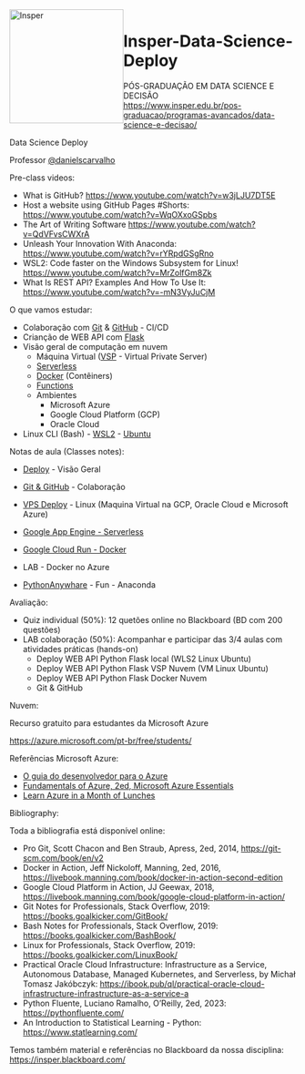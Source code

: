 <img src="https://www.insper.edu.br/wp-content/themes/insper/dist/image/logo.png?raw=true" alt="Insper" width="200px" style="float:left; ">
 
# Insper-Data-Science-Deploy

PÓS-GRADUAÇÃO EM DATA SCIENCE E DECISÃO<br>
https://www.insper.edu.br/pos-graduacao/programas-avancados/data-science-e-decisao/

Data Science Deploy

Professor [@danielscarvalho](https://twitter.com/danielscarvalho)

Pre-class videos:

- What is GitHub? https://www.youtube.com/watch?v=w3jLJU7DT5E
- Host a website using GitHub Pages #Shorts: https://www.youtube.com/watch?v=WqOXxoGSpbs
- The Art of Writing Software https://www.youtube.com/watch?v=QdVFvsCWXrA
- Unleash Your Innovation With Anaconda: https://www.youtube.com/watch?v=rYRpdGSgRno
- WSL2: Code faster on the Windows Subsystem for Linux! https://www.youtube.com/watch?v=MrZolfGm8Zk
- What Is REST API? Examples And How To Use It: https://www.youtube.com/watch?v=-mN3VyJuCjM

O que vamos estudar:

- Colaboração com [Git](https://git-scm.com/) & [GitHub](https://github.com/) - CI/CD
- Crianção de WEB API com [Flask](https://flask.palletsprojects.com/)
- Visão geral de computação em nuvem
  - Máquina Virtual ([VSP](https://learn.microsoft.com/en-us/azure/virtual-machines/linux/quick-create-portal?tabs=ubuntu) - Virtual Private Server)
  - [Serverless](https://cloud.google.com/run/docs/quickstarts/build-and-deploy/deploy-python-service?hl=pt-br)
  - [Docker](https://www.docker.com/) (Contêiners)
  - [Functions](https://cloud.google.com/functions?hl=pt_br) 
  - Ambientes
      - Microsoft Azure
      - Google Cloud Platform (GCP)
      - Oracle Cloud
- Linux CLI (Bash) - [WSL2](https://learn.microsoft.com/pt-br/windows/wsl/install) - [Ubuntu](https://ubuntu.com/download)

Notas de aula (Classes notes):

- [Deploy](deploy-001.ipynb) - Visão Geral
- [Git & GitHub](Git-GitHub-000.ipynb) - Colaboração
- [VPS Deploy](box-deploy-002.ipynb) - Linux (Maquina Virtual na GCP, Oracle Cloud e Microsoft Azure)
- [Google App Engine - Serverless](GoogleAppEngine-0004.ipynb)
- [Google Cloud Run - Docker](GoogleCloudRun-005.ipynb)

- LAB - Docker no Azure
- [PythonAnywhare](pythonanywhare-003.ipynb) - Fun - Anaconda
<!--
Trello: https://trello.com/invite/b/KmhMmlSM/ATTIbfd59a470351997bad6be31c8e764a803731DC11/data-sciece-deploy
-->

Avaliação:

- Quiz individual (50%): 12 quetões online no Blackboard (BD com 200 questões)
- LAB colaboração (50%): Acompanhar e participar das 3/4 aulas com atividades práticas (hands-on)
  - Deploy WEB API Python Flask local (WLS2 Linux Ubuntu)
  - Deploy WEB API Python Flask VSP Nuvem (VM Linux Ubuntu)
  - Deploy WEB API Python Flask Docker Nuvem
  - Git & GitHub
    
Nuvem:

Recurso gratuito para estudantes da Microsoft Azure

https://azure.microsoft.com/pt-br/free/students/

Referências Microsoft Azure:

- [O guia do desenvolvedor para o Azure](https://azure.microsoft.com/pt-br/resources/whitepapers/developer-guide-to-azure/)
- [Fundamentals of Azure, 2ed, Microsoft Azure Essentials](https://www.google.com/url?sa=t&rct=j&q=&esrc=s&source=web&cd=&ved=2ahUKEwiMpdfI9ff5AhUCu5UCHaOSAewQFnoECBwQAQ&url=https%3A%2F%2Fdownload.microsoft.com%2Fdownload%2F6%2F6%2F2%2F662DD05E-BAD7-46EF-9431-135F9BAE6332%2F9781509302963_Microsoft%2520Azure%2520Essentials%2520Fundamentals%2520of%2520Azure%25202nd%2520ed%2520pdf.pdf&usg=AOvVaw0le6qmWrSwlMlsMibhAkAj)
- [Learn Azure in a Month of Lunches](https://azure.microsoft.com/pt-br/resources/learn-azure-in-a-month-of-lunches/)

Bibliography:

Toda a bibliografia está disponível online:

- Pro Git, Scott Chacon and Ben Straub, Apress, 2ed, 2014, https://git-scm.com/book/en/v2
- Docker in Action, Jeff Nickoloff, Manning, 2ed, 2016, https://livebook.manning.com/book/docker-in-action-second-edition
- Google Cloud Platform in Action, JJ Geewax, 2018, https://livebook.manning.com/book/google-cloud-platform-in-action/
- Git Notes for Professionals, Stack Overflow, 2019: https://books.goalkicker.com/GitBook/
- Bash Notes for Professionals, Stack Overflow, 2019: https://books.goalkicker.com/BashBook/
- Linux for Professionals, Stack Overflow, 2019: https://books.goalkicker.com/LinuxBook/
- Practical Oracle Cloud Infrastructure: Infrastructure as a Service, Autonomous
Database, Managed Kubernetes, and Serverless, by Michał Tomasz Jakóbczyk: https://ibook.pub/ql/practical-oracle-cloud-infrastructure-infrastructure-as-a-service-a
- Python Fluente, Luciano Ramalho, O’Reilly, 2ed, 2023: https://pythonfluente.com/
- An Introduction to Statistical Learning - Python: https://www.statlearning.com/

Temos também material e referências no Blackboard da nossa disciplina: https://insper.blackboard.com/
